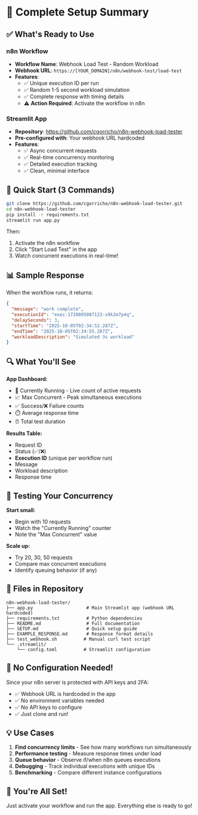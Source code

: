 # 🎯 Complete Setup Summary

## ✅ What's Ready to Use

### n8n Workflow
- **Workflow Name**: Webhook Load Test - Random Workload
- **Webhook URL**: `https://[YOUR_DOMAIN]/n8n/webhook-test/load-test`
- **Features**:
  - ✅ Unique execution ID per run
  - ✅ Random 1-5 second workload simulation
  - ✅ Complete response with timing details
  - ⚠️ **Action Required**: Activate the workflow in n8n

### Streamlit App
- **Repository**: https://github.com/cgorricho/n8n-webhook-load-tester
- **Pre-configured with**: Your webhook URL hardcoded
- **Features**:
  - ✅ Async concurrent requests
  - ✅ Real-time concurrency monitoring
  - ✅ Detailed execution tracking
  - ✅ Clean, minimal interface

## 🚀 Quick Start (3 Commands)

```bash
git clone https://github.com/cgorricho/n8n-webhook-load-tester.git
cd n8n-webhook-load-tester
pip install -r requirements.txt
streamlit run app.py
```

Then:
1. Activate the n8n workflow
2. Click "Start Load Test" in the app
3. Watch concurrent executions in real-time!

## 📊 Sample Response

When the workflow runs, it returns:
```json
{
  "message": "work complete",
  "executionId": "exec-1728095087123-x9k2m7p4q",
  "delaySeconds": 3,
  "startTime": "2025-10-05T02:34:52.287Z",
  "endTime": "2025-10-05T02:34:55.287Z",
  "workloadDescription": "Simulated 3s workload"
}
```

## 🔍 What You'll See

**App Dashboard:**
- 🔄 Currently Running - Live count of active requests
- 📈 Max Concurrent - Peak simultaneous executions
- ✅ Success/❌ Failure counts
- ⏱️ Average response time
- ⏰ Total test duration

**Results Table:**
- Request ID
- Status (✅/❌)
- **Execution ID** (unique per workflow run)
- Message
- Workload description
- Response time

## 🎯 Testing Your Concurrency

**Start small:**
- Begin with 10 requests
- Watch the "Currently Running" counter
- Note the "Max Concurrent" value

**Scale up:**
- Try 20, 30, 50 requests
- Compare max concurrent executions
- Identify queuing behavior (if any)

## 📝 Files in Repository

```
n8n-webhook-load-tester/
├── app.py                    # Main Streamlit app (webhook URL hardcoded)
├── requirements.txt          # Python dependencies
├── README.md                 # Full documentation
├── SETUP.md                  # Quick setup guide
├── EXAMPLE_RESPONSE.md       # Response format details
├── test_webhook.sh          # Manual curl test script
└── .streamlit/
    └── config.toml          # Streamlit configuration
```

## 🔧 No Configuration Needed!

Since your n8n server is protected with API keys and 2FA:
- ✅ Webhook URL is hardcoded in the app
- ✅ No environment variables needed
- ✅ No API keys to configure
- ✅ Just clone and run!

## 💡 Use Cases

1. **Find concurrency limits** - See how many workflows run simultaneously
2. **Performance testing** - Measure response times under load
3. **Queue behavior** - Observe if/when n8n queues executions
4. **Debugging** - Track individual executions with unique IDs
5. **Benchmarking** - Compare different instance configurations

## 🎉 You're All Set!

Just activate your workflow and run the app. Everything else is ready to go!
